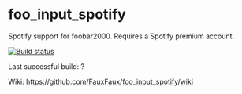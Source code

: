 # foo_input_spotify

Spotify support for foobar2000. Requires a Spotify premium account.

[![Build status](https://ci.appveyor.com/api/projects/status/m7cdk2viya0vrq4l?svg=true)](https://ci.appveyor.com/project/system1357/foo-input-spotify)

Last successful build: ?

Wiki: https://github.com/FauxFaux/foo_input_spotify/wiki

